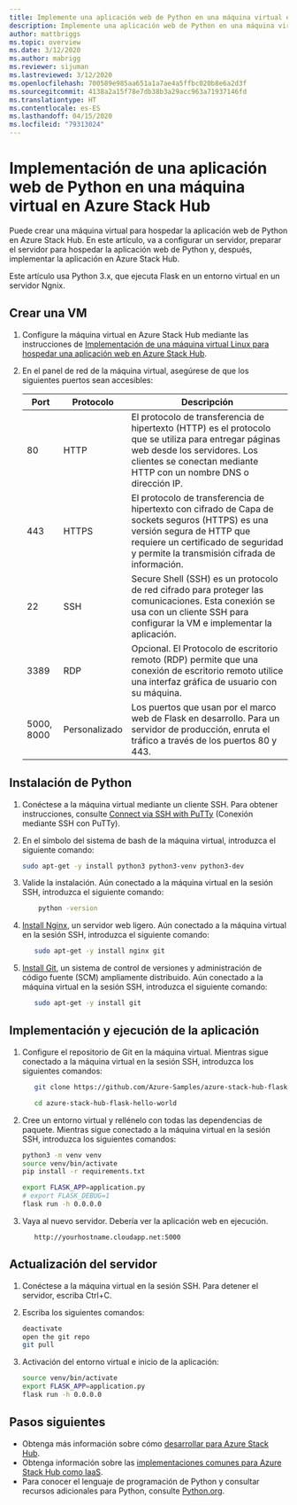 ```yaml
---
title: Implemente una aplicación web de Python en una máquina virtual en Azure Stack Hub
description: Implemente una aplicación web de Python en una máquina virtual en Azure Stack Hub.
author: mattbriggs
ms.topic: overview
ms.date: 3/12/2020
ms.author: mabrigg
ms.reviewer: sijuman
ms.lastreviewed: 3/12/2020
ms.openlocfilehash: 700589e985aa651a1a7ae4a5ffbc020b8e6a2d3f
ms.sourcegitcommit: 4138a2a15f78e7db38b3a29acc963a71937146fd
ms.translationtype: HT
ms.contentlocale: es-ES
ms.lasthandoff: 04/15/2020
ms.locfileid: "79313024"
---
```

# <a name="deploy-a-python-web-app-to-a-vm-in-azure-stack-hub"></a>Implementación de una aplicación web de Python en una máquina virtual en Azure Stack Hub

Puede crear una máquina virtual para hospedar la aplicación web de Python en Azure Stack Hub. En este artículo, va a configurar un servidor, preparar el servidor para hospedar la aplicación web de Python y, después, implementar la aplicación en Azure Stack Hub.

Este artículo usa Python 3.x, que ejecuta Flask en un entorno virtual en un servidor Ngnix.

## <a name="create-a-vm"></a>Crear una VM

1. Configure la máquina virtual en Azure Stack Hub mediante las instrucciones de [Implementación de una máquina virtual Linux para hospedar una aplicación web en Azure Stack Hub](azure-stack-dev-start-howto-deploy-linux.md).

2. En el panel de red de la máquina virtual, asegúrese de que los siguientes puertos sean accesibles:

    | Port | Protocolo | Descripción |
    | --- | --- | --- |
    | 80 | HTTP | El protocolo de transferencia de hipertexto (HTTP) es el protocolo que se utiliza para entregar páginas web desde los servidores. Los clientes se conectan mediante HTTP con un nombre DNS o dirección IP. |
    | 443 | HTTPS | El protocolo de transferencia de hipertexto con cifrado de Capa de sockets seguros (HTTPS) es una versión segura de HTTP que requiere un certificado de seguridad y permite la transmisión cifrada de información. |
    | 22 | SSH | Secure Shell (SSH) es un protocolo de red cifrado para proteger las comunicaciones. Esta conexión se usa con un cliente SSH para configurar la VM e implementar la aplicación. |
    | 3389 | RDP | Opcional. El Protocolo de escritorio remoto (RDP) permite que una conexión de escritorio remoto utilice una interfaz gráfica de usuario con su máquina.   |
    | 5000, 8000 | Personalizado | Los puertos que usan por el marco web de Flask en desarrollo. Para un servidor de producción, enruta el tráfico a través de los puertos 80 y 443. |

## <a name="install-python"></a>Instalación de Python

1. Conéctese a la máquina virtual mediante un cliente SSH. Para obtener instrucciones, consulte [Connect via SSH with PuTTy](azure-stack-dev-start-howto-ssh-public-key.md#connect-with-ssh-by-using-putty) (Conexión mediante SSH con PuTTy).
2. En el símbolo del sistema de bash de la máquina virtual, introduzca el siguiente comando:

    ```bash  
    sudo apt-get -y install python3 python3-venv python3-dev
    ```

3. Valide la instalación. Aún conectado a la máquina virtual en la sesión SSH, introduzca el siguiente comando:

    ```bash  
        python -version
    ```

3. [Install Nginx](https://www.nginx.com/resources/wiki/), un servidor web ligero. Aún conectado a la máquina virtual en la sesión SSH, introduzca el siguiente comando:

    ```bash  
       sudo apt-get -y install nginx git
    ```

4. [Install Git](https://git-scm.com), un sistema de control de versiones y administración de código fuente (SCM) ampliamente distribuido. Aún conectado a la máquina virtual en la sesión SSH, introduzca el siguiente comando:

    ```bash  
       sudo apt-get -y install git
    ```

## <a name="deploy-and-run-the-app"></a>Implementación y ejecución de la aplicación

1. Configure el repositorio de Git en la máquina virtual. Mientras sigue conectado a la máquina virtual en la sesión SSH, introduzca los siguientes comandos:

    ```bash  
       git clone https://github.com/Azure-Samples/azure-stack-hub-flask-hello-world.git
    
       cd azure-stack-hub-flask-hello-world
    ```

2. Cree un entorno virtual y rellénelo con todas las dependencias de paquete. Mientras sigue conectado a la máquina virtual en la sesión SSH, introduzca los siguientes comandos:

    ```bash  
    python3 -m venv venv
    source venv/bin/activate
    pip install -r requirements.txt
    
    export FLASK_APP=application.py
    # export FLASK_DEBUG=1 
    flask run -h 0.0.0.0
    ```

3. Vaya al nuevo servidor. Debería ver la aplicación web en ejecución.

    ```HTTP  
       http://yourhostname.cloudapp.net:5000
    ```

## <a name="update-your-server"></a>Actualización del servidor

1. Conéctese a la máquina virtual en la sesión SSH. Para detener el servidor, escriba Ctrl+C.

2. Escriba los siguientes comandos:

    ```bash  
    deactivate
    open the git repo
    git pull
    ```

3. Activación del entorno virtual e inicio de la aplicación:

    ```bash  
    source venv/bin/activate
    export FLASK_APP=application.py
    flask run -h 0.0.0.0
    ```

## <a name="next-steps"></a>Pasos siguientes

- Obtenga más información sobre cómo [desarrollar para Azure Stack Hub](azure-stack-dev-start.md).
- Obtenga información sobre las [implementaciones comunes para Azure Stack Hub como IaaS](azure-stack-dev-start-deploy-app.md).
- Para conocer el lenguaje de programación de Python y consultar recursos adicionales para Python, consulte [Python.org](https://www.python.org).
